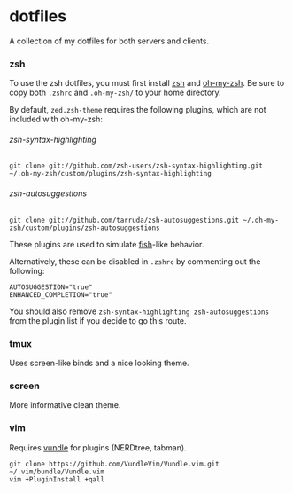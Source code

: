 # dotfiles
A collection of my dotfiles for both servers and clients.

### zsh
To use the zsh dotfiles, you must first install [zsh](http://www.zsh.org/) and [oh-my-zsh](http://ohmyz.sh/).
Be sure to copy both `.zshrc` and `.oh-my-zsh/` to your home directory.

By default, `zed.zsh-theme` requires the following plugins, which are not included with oh-my-zsh:

###### zsh-syntax-highlighting
```
git clone git://github.com/zsh-users/zsh-syntax-highlighting.git ~/.oh-my-zsh/custom/plugins/zsh-syntax-highlighting 
```

###### zsh-autosuggestions

```
git clone git://github.com/tarruda/zsh-autosuggestions.git ~/.oh-my-zsh/custom/plugins/zsh-autosuggestions 
```

These plugins are used to simulate [fish](http://fishshell.com)-like behavior.

Alternatively, these can be disabled in `.zshrc` by commenting out the following:

```
AUTOSUGGESTION="true"
ENHANCED_COMPLETION="true"
```

You should also remove `zsh-syntax-highlighting zsh-autosuggestions` from the plugin list if you decide to go this route.

### tmux
Uses screen-like binds and a nice looking theme.

### screen
More informative clean theme.

### vim

Requires [vundle](https://github.com/VundleVim/Vundle.vim) for plugins (NERDtree, tabman).

```
git clone https://github.com/VundleVim/Vundle.vim.git ~/.vim/bundle/Vundle.vim
vim +PluginInstall +qall
```
